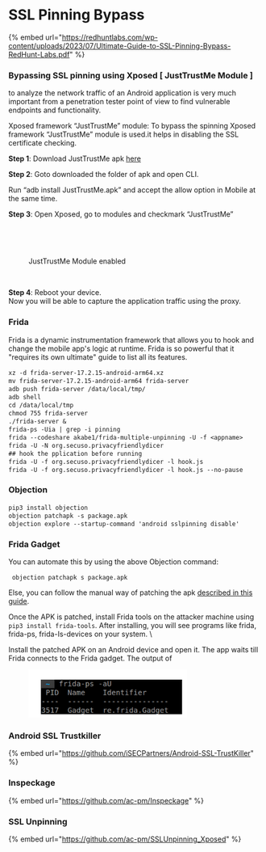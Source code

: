 # SSL Pinning Bypass

{% embed url="https://redhuntlabs.com/wp-content/uploads/2023/07/Ultimate-Guide-to-SSL-Pinning-Bypass-RedHunt-Labs.pdf" %}

### **Bypassing SSL pinning using Xposed \[** JustTrustMe Module **]**

to analyze the network traffic of an Android application is very much important from a penetration tester point of view to find vulnerable endpoints and functionality.

Xposed framework “JustTrustMe”  module: To bypass the spinning Xposed framework “JustTrustMe”  module is used.it helps in disabling the SSL certificate checking.&#x20;

**Step 1**: Download JustTrustMe apk  [here](https://github.com/Fuzion24/JustTrustMe/releases/tag/v.2)

**Step 2**: Goto downloaded the folder of apk and open CLI.

Run “adb install JustTrustMe.apk” and accept the allow option in Mobile at the same time.

**Step 3**: Open Xposed, go to modules and checkmark “JustTrustMe”

‍

<figure><img src="https://cdn.prod.website-files.com/624cc1e34dac8ecb3040000a/624cc60f71dbe707d05ba5bc_004%20(1).png" alt=""><figcaption><p>JustTrustMe Module enabled</p></figcaption></figure>

‍

**Step 4**: Reboot your device.\
Now you will be able to capture the application traffic using the proxy.

### Frida

Frida is a dynamic instrumentation framework that allows you to hook and change the mobile app's logic at runtime. Frida is so powerful that it "requires its own ultimate" guide to list all its  features.

```
xz -d frida-server-17.2.15-android-arm64.xz
mv frida-server-17.2.15-android-arm64 frida-server
adb push frida-server /data/local/tmp/
adb shell
cd /data/local/tmp
chmod 755 frida-server
./frida-server &
frida-ps -Uia | grep -i pinning
frida --codeshare akabe1/frida-multiple-unpinning -U -f <appname>
frida -U -N org.secuso.privacyfriendlydicer
## hook the pplication before running 
frida -U -f org.secuso.privacyfriendlydicer -l hook.js
frida -U -f org.secuso.privacyfriendlydicer -l hook.js --no-pause
```

### Objection

```
pip3 install objection
objection patchapk -s package.apk
objection explore --startup-command 'android sslpinning disable'
```

### Frida Gadget



You can automate this by using the above Objection command:
&#x20;

```
 objection patchapk s package.apk
```

Else, you can follow the manual way of patching the apk [described in this guide](https://koz.io/using-frida-on-android-without-root/).
&#x20;

Once the APK is patched, install Frida tools on the attacker machine using `pip3 install frida-tools`. After installing, you will see programs like frida, frida-ps, frida-Is-devices on your system.
\


Install the patched APK on an Android device and open it. The app waits till Frida connects to the Frida gadget. The output of

<figure><img src="../.gitbook/assets/image (333).png" alt=""><figcaption></figcaption></figure>

### Android SSL Trustkiller&#xD;

{% embed url="https://github.com/iSECPartners/Android-SSL-TrustKiller" %}

### Inspeckage

{% embed url="https://github.com/ac-pm/Inspeckage" %}

### SSL Unpinning

{% embed url="https://github.com/ac-pm/SSLUnpinning_Xposed" %}
